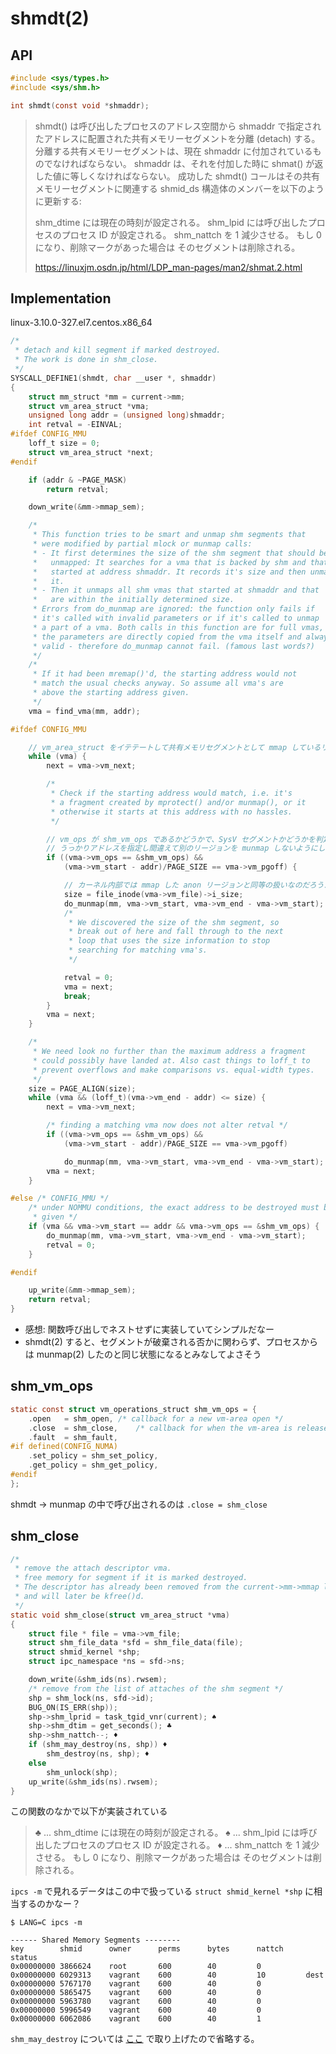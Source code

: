 # shmdt(2)

## API

```c
#include <sys/types.h>
#include <sys/shm.h>

int shmdt(const void *shmaddr);
```

> shmdt() は呼び出したプロセスのアドレス空間から shmaddr で指定されたアドレスに配置された共有メモリーセグメントを分離 (detach) する。 分離する共有メモリーセグメントは、現在 shmaddr に付加されているものでなければならない。 shmaddr は、それを付加した時に shmat() が返した値に等しくなければならない。
成功した shmdt() コールはその共有メモリーセグメントに関連する shmid_ds 構造体のメンバーを以下のように更新する:
> 
> shm_dtime には現在の時刻が設定される。
> shm_lpid には呼び出したプロセスのプロセス ID が設定される。
> shm_nattch を 1 減少させる。 もし 0 になり、削除マークがあった場合は そのセグメントは削除される。
>
> https://linuxjm.osdn.jp/html/LDP_man-pages/man2/shmat.2.html

## Implementation

linux-3.10.0-327.el7.centos.x86_64

```c
/*
 * detach and kill segment if marked destroyed.
 * The work is done in shm_close.
 */
SYSCALL_DEFINE1(shmdt, char __user *, shmaddr)
{
	struct mm_struct *mm = current->mm;
	struct vm_area_struct *vma;
	unsigned long addr = (unsigned long)shmaddr;
	int retval = -EINVAL;
#ifdef CONFIG_MMU
	loff_t size = 0;
	struct vm_area_struct *next;
#endif

	if (addr & ~PAGE_MASK)
		return retval;

	down_write(&mm->mmap_sem);

	/*
	 * This function tries to be smart and unmap shm segments that
	 * were modified by partial mlock or munmap calls:
	 * - It first determines the size of the shm segment that should be
	 *   unmapped: It searches for a vma that is backed by shm and that
	 *   started at address shmaddr. It records it's size and then unmaps
	 *   it.
	 * - Then it unmaps all shm vmas that started at shmaddr and that
	 *   are within the initially determined size.
	 * Errors from do_munmap are ignored: the function only fails if
	 * it's called with invalid parameters or if it's called to unmap
	 * a part of a vma. Both calls in this function are for full vmas,
	 * the parameters are directly copied from the vma itself and always
	 * valid - therefore do_munmap cannot fail. (famous last words?)
	 */
	/*
	 * If it had been mremap()'d, the starting address would not
	 * match the usual checks anyway. So assume all vma's are
	 * above the starting address given.
	 */
	vma = find_vma(mm, addr);

#ifdef CONFIG_MMU

    // vm_area_struct をイテテートして共有メモリセグメントとして mmap しているリージョンを探す。
	while (vma) {
		next = vma->vm_next;

		/*
		 * Check if the starting address would match, i.e. it's
		 * a fragment created by mprotect() and/or munmap(), or it
		 * otherwise it starts at this address with no hassles.
		 */

        // vm_ops が shm_vm_ops であるかどうかで、SysV セグメントかどうかを判定している
        // うっかりアドレスを指定し間違えて別のリージョンを munmap しないようにしているためと思われる。面白い
		if ((vma->vm_ops == &shm_vm_ops) &&
			(vma->vm_start - addr)/PAGE_SIZE == vma->vm_pgoff) {

            // カーネル内部では mmap した anon リージョンと同等の扱いなのだろうか? inode を持つ
			size = file_inode(vma->vm_file)->i_size;
			do_munmap(mm, vma->vm_start, vma->vm_end - vma->vm_start);
			/*
			 * We discovered the size of the shm segment, so
			 * break out of here and fall through to the next
			 * loop that uses the size information to stop
			 * searching for matching vma's.
			 */

			retval = 0;
			vma = next;
			break;
		}
		vma = next;
	}

	/*
	 * We need look no further than the maximum address a fragment
	 * could possibly have landed at. Also cast things to loff_t to
	 * prevent overflows and make comparisons vs. equal-width types.
	 */
	size = PAGE_ALIGN(size);
	while (vma && (loff_t)(vma->vm_end - addr) <= size) {
		next = vma->vm_next;

		/* finding a matching vma now does not alter retval */
		if ((vma->vm_ops == &shm_vm_ops) &&
			(vma->vm_start - addr)/PAGE_SIZE == vma->vm_pgoff)

			do_munmap(mm, vma->vm_start, vma->vm_end - vma->vm_start);
		vma = next;
	}

#else /* CONFIG_MMU */
	/* under NOMMU conditions, the exact address to be destroyed must be
	 * given */
	if (vma && vma->vm_start == addr && vma->vm_ops == &shm_vm_ops) {
		do_munmap(mm, vma->vm_start, vma->vm_end - vma->vm_start);
		retval = 0;
	}

#endif

	up_write(&mm->mmap_sem);
	return retval;
}
```

 * 感想: 関数呼び出しでネストせずに実装していてシンプルだなー
 * shmdt(2) すると、セグメントが破棄される否かに関わらず、プロセスからは munmap(2) したのと同じ状態になるとみなしてよさそう

## shm_vm_ops

```c
static const struct vm_operations_struct shm_vm_ops = {
	.open	= shm_open,	/* callback for a new vm-area open */
	.close	= shm_close,	/* callback for when the vm-area is released */
	.fault	= shm_fault,
#if defined(CONFIG_NUMA)
	.set_policy = shm_set_policy,
	.get_policy = shm_get_policy,
#endif
};
```

shmdt -> munmap の中で呼び出されるのは `.close = shm_close`

## shm_close

```c
/*
 * remove the attach descriptor vma.
 * free memory for segment if it is marked destroyed.
 * The descriptor has already been removed from the current->mm->mmap list
 * and will later be kfree()d.
 */
static void shm_close(struct vm_area_struct *vma)
{
	struct file * file = vma->vm_file;
	struct shm_file_data *sfd = shm_file_data(file);
	struct shmid_kernel *shp;
	struct ipc_namespace *ns = sfd->ns;

	down_write(&shm_ids(ns).rwsem);
	/* remove from the list of attaches of the shm segment */
	shp = shm_lock(ns, sfd->id);
	BUG_ON(IS_ERR(shp));
	shp->shm_lprid = task_tgid_vnr(current); ♠
	shp->shm_dtim = get_seconds(); ♣
	shp->shm_nattch--; ♦
	if (shm_may_destroy(ns, shp)) ♦
		shm_destroy(ns, shp); ♦
	else
		shm_unlock(shp);
	up_write(&shm_ids(ns).rwsem);
}
```

この関数のなかで以下が実装されている

> ♣ ... shm_dtime には現在の時刻が設定される。
> ♠ ... shm_lpid には呼び出したプロセスのプロセス ID が設定される。
> ♦ ... shm_nattch を 1 減少させる。 もし 0 になり、削除マークがあった場合は そのセグメントは削除される。

`ipcs -m` で見れるデータはこの中で扱っている `struct shmid_kernel *shp` に相当するのかなー？

```
$ LANG=C ipcs -m

------ Shared Memory Segments --------
key        shmid      owner      perms      bytes      nattch     status      
0x00000000 3866624    root       600        40         0                       
0x00000000 6029313    vagrant    600        40         10         dest         
0x00000000 5767170    vagrant    600        40         0                       
0x00000000 5865475    vagrant    600        40         0                       
0x00000000 5963780    vagrant    600        40         0                       
0x00000000 5996549    vagrant    600        40         0                       
0x00000000 6062086    vagrant    600        40         1                       
```

`shm_may_destroy` については [ここ](https://github.com/hiboma/hiboma/blob/master/kernel/proc/shm_rmid_forced.md) で取り上げたので省略する。
